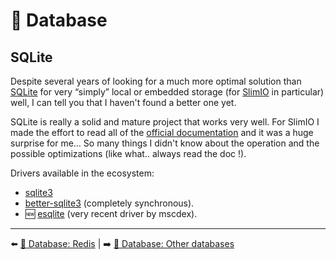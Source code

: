 # 💾 Database

## SQLite

Despite several years of looking for a much more optimal solution than [SQLite](https://www.sqlite.org/index.html) for very “simply” local or embedded storage (for [SlimIO](https://github.com/SlimIO/events) in particular) well, I can tell you that I haven't found a better one yet.

SQLite is really a solid and mature project that works very well. For SlimIO I made the effort to read all of the [official documentation](https://www.sqlite.org/docs.html) and it was a huge surprise for me… So many things I didn't know about the operation and the possible optimizations (like what.. always read the doc !).

Drivers available in the ecosystem:

- [sqlite3](https://github.com/mapbox/node-sqlite3)
- [better-sqlite3](https://github.com/JoshuaWise/better-sqlite3) (completely synchronous).
- 🆕 [esqlite](https://github.com/mscdex/esqlite) (very recent driver by mscdex).

---

⬅️ [💾 Database: Redis](./redis.md) |
➡️ [💾 Database: Other databases](./other-db.md)
